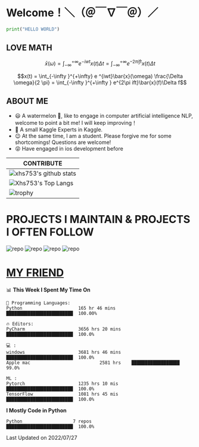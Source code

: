 # Welcome！＼（＠￣∇￣＠）／
```python
print("HELLO WORLD")
```

## LOVE MATH

$$\bar{x}(\omega) = \int_{-\infty }^{+\infty} e ^{ -iwt} x(t) \Delta t = \int_{-\infty }^{+\infty } e^{-2\pi ift}x(t)\Delta t$$

 $$x(t) = \int_{-\infty }^{+\infty} e ^{iwt}\bar{x}(\omega)  \frac{\Delta \omega}{2 \pi}  = \int_{-\infty }^{+\infty } e^{2\pi ift}\bar{x}(f)\Delta f$$



## ABOUT ME
- 😃 A watermelon 🍉, like to engage in 
computer artificial intelligence NLP, 
welcome to point a bit me! 
I will keep improving！
- 🎯 A small Kaggle Experts in Kaggle.
- 😉 At the same time, I am a student. Please forgive me for some shortcomings! 
Questions are welcome!
- 😝 Have engaged in ios development before

|CONTRIBUTE
|-------------
|![xhs753's github stats](https://github-readme-stats.vercel.app/api?username=starxsky&show_icons=true&theme=radical&line_height=20)
|![Xhs753's Top Langs](https://github-readme-stats.vercel.app/api/top-langs/?username=starxsky&layout=compact&theme=radical&card_width=270) 
|![trophy](https://github-profile-trophy.vercel.app/?username=starxsky&margin-w=8)



# PROJECTS I MAINTAIN & PROJECTS I OFTEN FOLLOW
![ repo](https://github-readme-stats.vercel.app/api/pin/?username=starxsky&repo=GPT-2)
![ repo](https://github-readme-stats.vercel.app/api/pin/?username=floattech&repo=AI-Bot)
![ repo](https://github-readme-stats.vercel.app/api/pin/?username=starxsky&repo=ANE-GPT)
![ repo](https://github-readme-stats.vercel.app/api/pin/?username=Apple&repo=ml-ane-transformers)

#
# [MY FRIEND](https://github.com/StarxSky/StarxSky/blob/main/My_Friend.md) 



<!--START_SECTION:waka-->
📊 **This Week I Spent My Time On** 
```text
💬 Programming Languages: 
Python                     165 hr 46 mins      █████████████████████████  100.00% 

🔥 Editors: 
PyCharm                    3656 hrs 20 mins    █████████████████████████  100.0%

💻 : 
windows                    3681 hrs 46 mins    █████████████████████████  100.0%
Apple mac                          2581 hrs    ██████████████████          99.0%

ML :
Pytorch                    1235 hrs 10 mis     █████████████████████████  100.0%
TensorFlow                 1081 hrs 45 mis     █████████████████████████  100.0%
```
**I Mostly Code in Python** 
```text
Python                   7 repos               █████████████████████████  100.0% 
```
 Last Updated on 2022/07/27
<!--END_SECTION:waka-->
